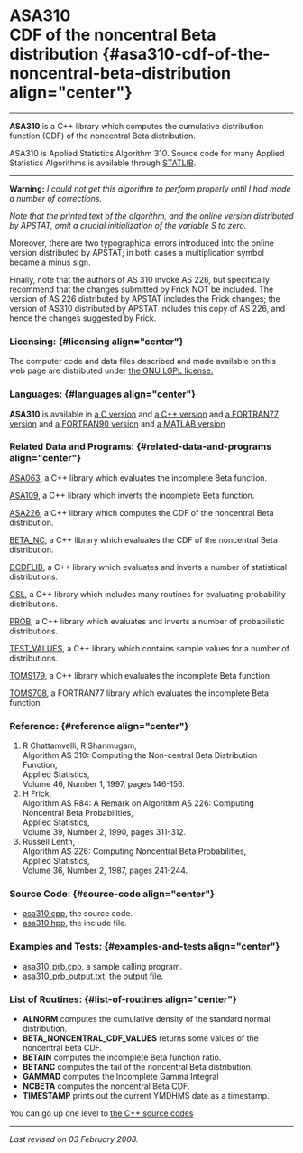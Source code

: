 ASA310\
CDF of the noncentral Beta distribution {#asa310-cdf-of-the-noncentral-beta-distribution align="center"}
=======================================

------------------------------------------------------------------------

**ASA310** is a C++ library which computes the cumulative distribution
function (CDF) of the noncentral Beta distribution.

ASA310 is Applied Statistics Algorithm 310. Source code for many Applied
Statistics Algorithms is available through
[STATLIB](http://lib.stat.cmu.edu/apstat).

------------------------------------------------------------------------

**Warning:** *I could not get this algorithm to perform properly until I
had made a number of corrections.*

*Note that the printed text of the algorithm, and the online version
distributed by APSTAT, omit a crucial initialization of the variable S
to zero.*

Moreover, there are two typographical errors introduced into the online
version distributed by APSTAT; in both cases a multiplication symbol
became a minus sign.

Finally, note that the authors of AS 310 invoke AS 226, but specifically
recommend that the changes submitted by Frick NOT be included. The
version of AS 226 distributed by APSTAT includes the Frick changes; the
version of AS310 distributed by APSTAT includes this copy of AS 226, and
hence the changes suggested by Frick.

### Licensing: {#licensing align="center"}

The computer code and data files described and made available on this
web page are distributed under [the GNU LGPL
license.](../../txt/gnu_lgpl.txt)

### Languages: {#languages align="center"}

**ASA310** is available in [a C version](../../c_src/asa310/asa310.html)
and [a C++ version](../../cpp_src/asa310/asa310.html) and [a FORTRAN77
version](../../f77_src/asa310/asa310.html) and [a FORTRAN90
version](../../f_src/asa310/asa310.html) and [a MATLAB
version](../../m_src/asa310/asa310.html)

### Related Data and Programs: {#related-data-and-programs align="center"}

[ASA063](../../cpp_src/asa063/asa063.html), a C++ library which
evaluates the incomplete Beta function.

[ASA109](../../cpp_src/asa109/asa109.html), a C++ library which inverts
the incomplete Beta function.

[ASA226](../../cpp_src/asa226/asa226.html), a C++ library which computes
the CDF of the noncentral Beta distribution.

[BETA\_NC](../../cpp_src/beta_nc/beta_nc.html), a C++ library which
evaluates the CDF of the noncentral Beta distribution.

[DCDFLIB](../../cpp_src/dcdflib/dcdflib.html), a C++ library which
evaluates and inverts a number of statistical distributions.

[GSL](../../cpp_src/gsl/gsl.html), a C++ library which includes many
routines for evaluating probability distributions.

[PROB](../../cpp_src/prob/prob.html), a C++ library which evaluates and
inverts a number of probabilistic distributions.

[TEST\_VALUES](../../cpp_src/test_values/test_values.html), a C++
library which contains sample values for a number of distributions.

[TOMS179](../../cpp_src/toms179/toms179.html), a C++ library which
evaluates the incomplete Beta function.

[TOMS708](../../f77_src/toms708/toms708.html), a FORTRAN77 library which
evaluates the incomplete Beta function.

### Reference: {#reference align="center"}

1.  R Chattamvelli, R Shanmugam,\
    Algorithm AS 310: Computing the Non-central Beta Distribution
    Function,\
    Applied Statistics,\
    Volume 46, Number 1, 1997, pages 146-156.
2.  H Frick,\
    Algorithm AS R84: A Remark on Algorithm AS 226: Computing Noncentral
    Beta Probabilities,\
    Applied Statistics,\
    Volume 39, Number 2, 1990, pages 311-312.
3.  Russell Lenth,\
    Algorithm AS 226: Computing Noncentral Beta Probabilities,\
    Applied Statistics,\
    Volume 36, Number 2, 1987, pages 241-244.

### Source Code: {#source-code align="center"}

-   [asa310.cpp](asa310.cpp), the source code.
-   [asa310.hpp](asa310.hpp), the include file.

### Examples and Tests: {#examples-and-tests align="center"}

-   [asa310\_prb.cpp](asa310_prb.cpp), a sample calling program.
-   [asa310\_prb\_output.txt](asa310_prb_output.txt), the output file.

### List of Routines: {#list-of-routines align="center"}

-   **ALNORM** computes the cumulative density of the standard normal
    distribution.
-   **BETA\_NONCENTRAL\_CDF\_VALUES** returns some values of the
    noncentral Beta CDF.
-   **BETAIN** computes the incomplete Beta function ratio.
-   **BETANC** computes the tail of the noncentral Beta distribution.
-   **GAMMAD** computes the Incomplete Gamma Integral
-   **NCBETA** computes the noncentral Beta CDF.
-   **TIMESTAMP** prints out the current YMDHMS date as a timestamp.

You can go up one level to [the C++ source codes](../cpp_src.html)

------------------------------------------------------------------------

*Last revised on 03 February 2008.*
